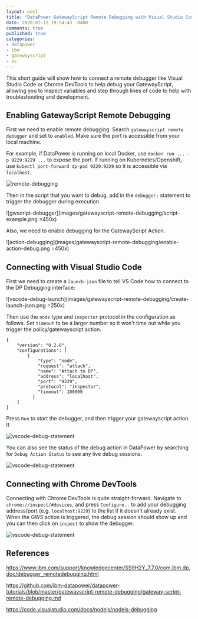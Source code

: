 ```yaml
---
layout: post
title: "DataPower GatewayScript Remote Debugging with Visual Studio Code"
date: 2020-07-12 19:54:43 -0400
comments: true
published: true
categories:
- datapower
- ibm
- gatewayscript
- vc
---
```


This short guide will show how to connect a remote debugger like Visual Studio Code or Chrome DevTools to help debug your GatewayScript, allowing you to inspect variables and step through lines of code to help with troubleshooting and development.

## Enabling GatewayScript Remote Debugging

First we need to enable remote debugging. Search `gatewayscript remote debugger` and set to `enabled`. Make sure the port is accessible from your local machine.

For example, if DataPower is running on local Docker, use `docker run ... -p 9229:9229 ...` to expose the port. If running on Kubernetes/Openshift, use `kubectl port-forward dp-pod 9229:9229` so it is accessible via `localhost`.

![remote-debugging](images/gatewayscript-remote-debugging/enable-remote-debugging.png)


Then in the script that you want to debug, add in the `debugger;` statement to trigger the debugger during execution.

![gwscript-debugger](images/gatewayscript-remote-debugging/script-example.png =450x)


Also, we need to enable debugging for the GatewayScript Action.

![action-debugging](images/gatewayscript-remote-debugging/enable-action-debug.png =450x)


## Connecting with Visual Studio Code

First we need to create a `launch.json` file to tell VS Code how to connect to the DP Debugging interface:

![vscode-debug-launch](images/gatewayscript-remote-debugging/create-launch-json.png =250x)

Then use the `node` type and `inspector` protocol in the configuration as follows. Set `timeout` to be a larger number so it won't time out while you trigger the policy/gatewayscript action.

```
{
    "version": "0.2.0",
    "configurations": [
        {
            "type": "node",
            "request": "attach",
            "name": "Attach to DP",
            "address": "localhost",
            "port": "9229",
            "protocol": "inspector",
            "timeout": 100000
          }
    ]
}
```
Press `Run` to start the debugger, and then trigger your gatewayscript action.
It 

![vscode-debug-statement](images/gatewayscript-remote-debugging/debugger-breakpoint.png)

You can also see the status of the debug action in DataPower by searching for `Debug Action Status` to see any live debug sessions.


![vscode-debug-statement](images/gatewayscript-remote-debugging/debug-action-status.png)


## Connecting with Chrome DevTools

Connecting with Chrome DevTools is quite straight-forward. Navigate to `chrome://inspect/#devices`, and press `Configure..` to add your debugging address/port (e.g. `localhost:9229`) to the list if it doesn't already exist. When the GWS action is triggered, the debug session should show up and you can then click on `inspect` to show the debugger.


![vscode-debug-statement](images/gatewayscript-remote-debugging/chrome-debugger.png)


## References

https://www.ibm.com/support/knowledgecenter/SS9H2Y_7.7.0/com.ibm.dp.doc/debugger_remotedebugging.html

https://github.com/ibm-datapower/datapower-tutorials/blob/master/gatewayscript-remote-debugging/gateway-script-remote-debugging.md

https://code.visualstudio.com/docs/nodejs/nodejs-debugging